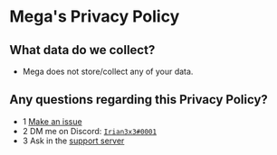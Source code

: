 # Mega's Privacy Policy
## What data do we collect?
- Mega does not store/collect any of your data.
## Any questions regarding this Privacy Policy?
- 1 [Make an issue](https://github.com/Irian3x3/Mega/issues/new)
- 2 DM me on Discord: [`Irian3x3#0001`](https://discord.com/channels/720021153594343526)
- 3 Ask in the [support server](https://invite.gg/iriandev)
